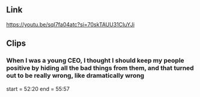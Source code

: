 ## Link
https://youtu.be/sqI7fa04atc?si=70skTAUU31CIuYJi

## Clips

### When I was a young CEO, I thought I should keep my people positive by hiding all the bad things from them, and that turned out to be really wrong, like dramatically wrong
start = 52:20
end = 55:57